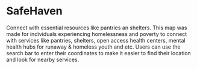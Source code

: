 # SafeHaven
Connect with essential resources like pantries an shelters.
This map was made for individuals experiencing homelessness and poverty to connect with services like pantries, shelters, open access health centers, mental health hubs for runaway & homeless youth and etc. Users can use the search bar to enter their coordinates to make it easier to find their location and look for nearby services.
